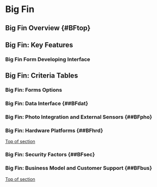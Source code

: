 # Big Fin

## Big Fin Overview  {#BFtop} 


## Big Fin: Key Features 

### Big Fin Form Developing Interface



## Big Fin: Criteria Tables

###  Big Fin: Forms Options




### Big Fin: Data Interface {##BFdat}



###  Big Fin: Photo Integration and External Sensors {##BFpho}





###  Big Fin:  Hardware Platforms  {##BFhrd}

[Top of section](#BFtop)



### Big Fin: Security Factors {##BFsec}




### Big Fin: Business Model and Customer Support {##BFbus}

[Top of section](##BFtop)






